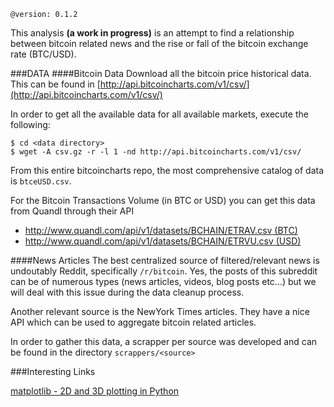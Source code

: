     @version: 0.1.2

This analysis **(a work in progress)** is an attempt to find a relationship between bitcoin related news and the rise or fall of the bitcoin exchange rate (BTC/USD).



###DATA
####Bitcoin Data
Download all the bitcoin price historical data. This can be found in [http://api.bitcoincharts.com/v1/csv/](http://api.bitcoincharts.com/v1/csv/)

In order to get all the available data for all available markets, execute the following:

	$ cd <data directory>
    $ wget -A csv.gz -r -l 1 -nd http://api.bitcoincharts.com/v1/csv/
    
From this entire bitcoincharts repo, the most comprehensive catalog of data is `btceUSD.csv`.

For the Bitcoin Transactions Volume (in BTC or USD) you can get this data from Quandl through their API

* [http://www.quandl.com/api/v1/datasets/BCHAIN/ETRAV.csv (BTC)](http://www.quandl.com/api/v1/datasets/BCHAIN/ETRAV.csv)
* [http://www.quandl.com/api/v1/datasets/BCHAIN/ETRVU.csv (USD)](http://www.quandl.com/api/v1/datasets/BCHAIN/ETRVU.csv)

####News Articles
The best centralized source of filtered/relevant news is undoutably Reddit, specifically `/r/bitcoin`. Yes, the posts of this subreddit can be of numerous types (news articles, videos, blog posts etc...) but we will deal with this issue during the data cleanup process.

Another relevant source is the NewYork Times articles. They have a nice API which can be used to aggregate bitcoin related articles.

In order to gather this data, a scrapper per source was developed and can be found in the directory `scrappers/<source>`

###Interesting Links

[matplotlib - 2D and 3D plotting in Python](http://nbviewer.ipython.org/github/jrjohansson/scientific-python-lectures/blob/master/Lecture-4-Matplotlib.ipynb)